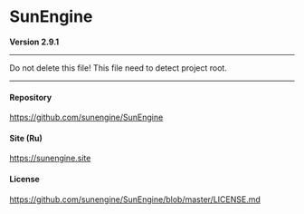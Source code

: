 # SunEngine
**Version 2.9.1**
***************************************************************
Do not delete this file! This file need to detect project root.
***************************************************************
#### Repository
https://github.com/sunengine/SunEngine
#### Site (Ru)
https://sunengine.site
#### License
https://github.com/sunengine/SunEngine/blob/master/LICENSE.md